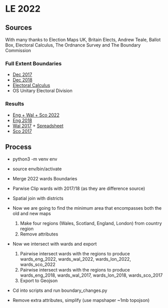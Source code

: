# LE 2022

## Sources

With many thanks to Election Maps UK, Britain Elects, Andrew Teale, Ballot Box, Electoral Calculus, The Ordnance Survey and The Boundary Commission 

### Full Extent Boundaries

-   [Dec 2017](https://geoportal.statistics.gov.uk/datasets/ons::wards-december-2017-full-extent-boundaries-in-uk-wgs84/about)
-   [Dec 2018](https://geoportal.statistics.gov.uk/datasets/ons::wards-december-2018-full-extent-boundaries-gb/about)
-   [Electoral Calculus](https://www.electoralcalculus.co.uk/geoserver/)
-   OS Unitary Electoral Division

### Results

-   [Eng + Wal + Sco 2022](https://docs.google.com/spreadsheets/d/1RmvhrMUb8-zxqipiz8RDTzMmhRnl-KEUiZXHILMxEQA/edit#gid=494045480)
-   [Eng 2018](https://docs.google.com/spreadsheets/d/1ZaAenyQkbwcxdl4GiPUj73rpi2oocpG3PmwAnypAQZA/edit#gid=635729702)
-   [Wal 2017](https://www.andrewteale.me.uk/leap/councils/2017/#area59) + [Spreadsheet](https://docs.google.com/spreadsheets/d/1KFklLbaAHSq6Tlxf-LUpKCpj2JCCyvUfoBPGsazKyBc/edit?usp=sharing)
-   [Sco 2017](https://ballotbox.scot/councils/2017-elections)

## Process

-   python3 -m venv env
-   source env/bin/activate

-   Merge 2022 wards Boundaries
-   Parwise Clip wards with 2017/18 (as they are difference source)
-   Spatial join with districts

-   Now we are going to find the minimum area that encompasses both the old and new maps

    1. Make four regions (Wales, Scotland, England, London) from country region
    3. Remove attributes

-   Now we intersect with wards and export

    1. Pairwise intersect wards with the regions to produce wards_eng_2022, wards_wal_2022, wards_lon_2022, wards_sco_2022
    2. Pairwise intersect wards with the regions to produce wards_eng_2018, wards_wal_2017, wards_lon_2018, wards_sco_2017
    3. Export to Geojson

-   Cd into scripts and run boundary_changes.py

-   Remove extra attributes, simplify (use mapshaper ~1mb topojson)